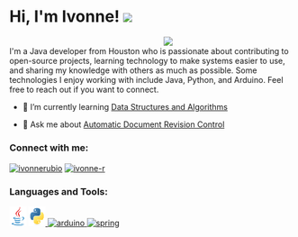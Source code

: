 
# Hi, I'm Ivonne! <img src="https://raw.githubusercontent.com/MartinHeinz/MartinHeinz/master/wave.gif" width="30px">

<img align='right' src = "https://user-images.githubusercontent.com/28023005/149669511-756b4e57-1293-48e9-8d1b-d17a230572f5.png" width = "230">

<br>
I'm a Java developer from Houston who is passionate about contributing to open-source projects, learning technology to make systems easier to use, and sharing my knowledge with others as much as possible. Some technologies I enjoy working with include Java, Python, and Arduino. Feel free to reach out if you want to connect.

<!--
[![Top Langs](https://github-readme-stats.vercel.app/api/top-langs/?username=ivonnerubio&layout=compact&exclude_repo=github-readme-stats,Python-DSA-Intro,flow-crm-tutorial,web-portfolio,API-Cerveza-Generator,Beer-Genereator,portfoliowebsite,website,ivonnerubio.github.io,Bien-Studio-Re,mis4397-stirred_quarantini-f20,Front-End-Development,MIS3371,bien.studio)]

![Ivonne's GitHub stats](https://github-readme-stats.vercel.app/api?username=ivonnerubio&hide=contribs,prs&include_all_commits=true&show_icons=true&theme=radical)
<img align="center" src="https://github-readme-stats.vercel.app/api/Automatic-Document-Revision-Control/?username=ivonnerubio&theme=radical" />
[![Readme Card](https://github-readme-stats.vercel.app/api/pin/?username=ivonnerubio&repo=Automatic-Document-Revision-Control)](https://github.com/ivonnerubio/Automatic-Document-Revision-Control)


**ivonnerubio/ivonnerubio** is a ✨ _special_ ✨ repository because its `README.md` (this file) appears on your GitHub profile.
![Uploading AvatarMaker.png…]()

Here are some ideas to get you started:

- 🔭 I’m currently working on ...
- 🌱 I’m currently learning ...
- 👯 I’m looking to collaborate on ...
- 🤔 I’m looking for help with ...
- 💬 Ask me about ...
- 📫 How to reach me: ...
- 😄 Pronouns: ...
- ⚡ Fun fact: ...
<p><img align="center" src="https://github-readme-streak-stats.herokuapp.com/?user=ivonnerubio&" alt="ivonnerubio" /></p>
-->







- 🌱 I’m currently learning [Data Structures and Algorithms](https://github.com/ivonnerubio/Java-DSA-Intro)

- 💬 Ask me about [Automatic Document Revision Control](https://github.com/ivonnerubio/Automatic-Document-Revision-Control)

<h3 align="left">Connect with me:</h3>
<p align="left">
<a href="https://linkedin.com/in/ivonnerubio" target="blank"><img align="center" src="https://raw.githubusercontent.com/rahuldkjain/github-profile-readme-generator/master/src/images/icons/Social/linked-in-alt.svg" alt="ivonnerubio" height="25" width="35" /></a>
<a href="https://stackoverflow.com/users/ivonne-r" target="blank"><img align="center" src="https://raw.githubusercontent.com/rahuldkjain/github-profile-readme-generator/master/src/images/icons/Social/stack-overflow.svg" alt="ivonne-r" height="25" width="35" /></a>
</p>

<h3 align="left">Languages and Tools:</h3>
<p align="left">
  <img src="https://raw.githubusercontent.com/devicons/devicon/master/icons/java/java-original.svg" alt="java" width="30" height="35"/> </a> <a href="https://www.python.org" target="_blank" rel="noreferrer">
  <img src="https://raw.githubusercontent.com/devicons/devicon/master/icons/python/python-original.svg" alt="python" width="30" height="35"/> </a><a href="https://www.arduino.cc/" target="_blank" rel="noreferrer">
  <img src="https://cdn.worldvectorlogo.com/logos/arduino-1.svg" alt="arduino" width="30" height="35"/> </a> <a href="https://www.java.com" target="_blank" rel="noreferrer"><a href="https://spring.io/" target="_blank" rel="noreferrer">
  <img src="https://www.vectorlogo.zone/logos/springio/springio-icon.svg" alt="spring" width="30" height="30"/> </a> 
 </p>
